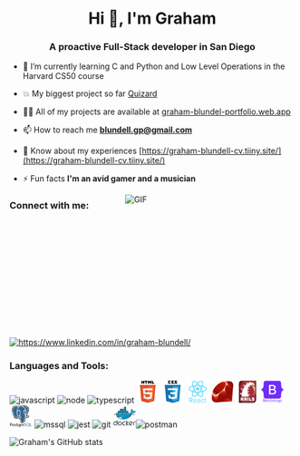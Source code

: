 <h1 align="center">Hi 👋, I'm Graham</h1>
<h3 align="center">A proactive Full-Stack developer in San Diego</h3>

- 🌱 I’m currently learning C and Python and Low Level Operations in the Harvard CS50 course

- 💥 My biggest project so far [Quizard](https://quizard-u7md.onrender.com/)

- 👨‍💻 All of my projects are available at [graham-blundel-portfolio.web.app](graham-blundel-portfolio.web.app)

- 📫 How to reach me **blundell.gp@gmail.com**

- 📄 Know about my experiences [https://graham-blundell-cv.tiiny.site/](https://graham-blundell-cv.tiiny.site/)

- ⚡ Fun facts **I'm an avid gamer and a musician**

<img align="right" alt="GIF" src="https://i.pinimg.com/originals/e4/26/70/e426702edf874b181aced1e2fa5c6cde.gif" width="300" height="250" />

<h3 align="left">Connect with me:</h3>
<p align="left">
<a href="https://linkedin.com/in/https://www.linkedin.com/in/graham-blundell/" target="blank"><img align="center" src="https://raw.githubusercontent.com/rahuldkjain/github-profile-readme-generator/master/src/images/icons/Social/linked-in-alt.svg" alt="https://www.linkedin.com/in/graham-blundell/" height="30" width="40" /></a>
</p>

<h3 align="left">Languages and Tools:</h3>

<p align="left">
  <img src="https://cdn-icons-png.flaticon.com/128/5968/5968292.png" alt="javascript" width="40" height="40"/>
  <img src="https://cdn.freebiesupply.com/logos/large/2x/nodejs-icon-logo-png-transparent.png" alt="node" width="40" height="40"/>
  <img src="https://upload.wikimedia.org/wikipedia/commons/thumb/4/4c/Typescript_logo_2020.svg/2048px-Typescript_logo_2020.svg.png" alt="typescript" width="40" height="40"/>
  <img src="https://raw.githubusercontent.com/devicons/devicon/master/icons/html5/html5-original-wordmark.svg" alt="html5" width="40" height="40"/>
  <img src="https://raw.githubusercontent.com/devicons/devicon/master/icons/css3/css3-original-wordmark.svg" alt="css3" width="40" height="40"/>
  <img src="https://raw.githubusercontent.com/devicons/devicon/master/icons/react/react-original-wordmark.svg" alt="react" width="40" height="40"/>
  <img src="https://raw.githubusercontent.com/devicons/devicon/master/icons/ruby/ruby-original.svg" alt="ruby" width="40" height="40"/>
  <img src="https://raw.githubusercontent.com/devicons/devicon/master/icons/rails/rails-original-wordmark.svg" alt="rails" width="40" height="40"/>
  <img src="https://raw.githubusercontent.com/devicons/devicon/master/icons/bootstrap/bootstrap-plain-wordmark.svg" alt="bootstrap" width="40" height="40"/>
 <img src="https://raw.githubusercontent.com/devicons/devicon/master/icons/postgresql/postgresql-original-wordmark.svg" alt="postgresql" width="40" height="40"/>    <img src="https://upload.wikimedia.org/wikipedia/commons/8/87/Sql_data_base_with_logo.png" alt="mssql" width="40" height="40"/>
  <img src="https://www.vectorlogo.zone/logos/jestjsio/jestjsio-icon.svg" alt="jest" width="40" height="40"/>
  <img src="https://www.vectorlogo.zone/logos/git-scm/git-scm-icon.svg" alt="git" width="40" height="40"/>
  <img src="https://raw.githubusercontent.com/devicons/devicon/master/icons/docker/docker-original-wordmark.svg" alt="docker" width="40" height="40"/><img src="https://www.vectorlogo.zone/logos/getpostman/getpostman-icon.svg" alt="postman" width="40" height="40"/>
</p>

![Graham's GitHub stats](https://github-readme-stats.vercel.app/api?username=gb-webdev&theme=noctis_minimus&_show_icons=true)

